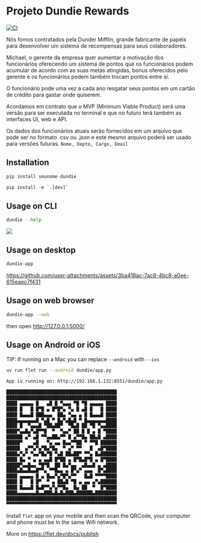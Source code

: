 # Projeto Dundie Rewards

[![CI](https://github.com/rochacbruno/dundie-rewards/actions/workflows/main.yml/badge.svg)](https://github.com/rochacbruno/dundie-rewards/actions/workflows/main.yml)

Nós fomos contratados pela Dunder Mifflin, grande fabricante de papéis para desenvolver um sistema
de recompensas para seus colaboradores.

Michael, o gerente da empresa quer aumentar a motivação dos funcionários oferecendo um sistema
de pontos que os funcionários podem acumular de acordo com as suas metas atingidas, bonus oferecidos
pelo gerente e os funcionários podem também trocam pontos entre sí.

O funcionário pode uma vez a cada ano resgatar seus pontos em um cartão de crédito para gastar onde
quiserem.

Acordamos em contrato que o MVP (Minimum Viable Product) será uma versão para ser executada no terminal
e que no futuro terá também as interfaces UI, web e API.

Os dados dos funcionários atuais serão fornecidos em um arquivo que pode ser no formato .csv ou .json
e este mesmo arquivo poderá ser usado para versões futuras. `Nome, Depto, Cargo, Email`


## Installation

```py
pip install seunome-dundie
```

```py
pip install -e `.[dev]`
```

## Usage on CLI

```py
dundie --help
```

![](./assets/dundie.gif)


## Usage on desktop

```bash
dundie-app
```

https://github.com/user-attachments/assets/3ba418ac-7ac8-4bc8-a0ee-615eaec7f431


## Usage on web browser

```bash
dundie-app --web
```

then open http://127.0.0.1:5000/

## Usage on Android or iOS


TIP: If running on a Mac you can replace `--android` with `--ios`

```bash
uv run flet run --android dundie/app.py

App is running on: http://192.168.1.132:8551/dundie/app.py

█████████████████████████████████████████
█████████████████████████████████████████
████ ▄▄▄▄▄ █   ▄█ █ ▀▄▄▄ ▀█ ▀█ ▄▄▄▄▄ ████
████ █   █ █▀█ ▄ █▀█▀▄ ▀▄ █ ▄█ █   █ ████
████ █▄▄▄█ ███▄▄▄  ██▄ ▀▄▄ ▄ █ █▄▄▄█ ████
████▄▄▄▄▄▄▄█ ▀▄█ ▀ █▄▀▄█▄█ ▀ █▄▄▄▄▄▄▄████
████ █  ▀▄▄▄█ ▀██▄██▀  ▀█▄█ ██ ▀█ ▀▄▄████
████▀▄▄█▄▀▄█▀▀█  ▀  ▀▄▄▀ ██ █ █ ▄ █ ▀████
██████ ▄▀ ▄█ ▀▀▄▄██▄▀▀ █ ▄▀▀█▄ ██▄█ ▄████
█████▀    ▄█   ▀▄ ▄▄ █▄▄▀▀██ ▀ ▀▀█ ██████
█████  ▄▀▀▄▀▄▀█▄▀█▄  ▀ ▄▀ ▀▀   █  ▄█▀████
████▄▀▄▀ ▀▄▄▀█▄▀█ ▀▄█ ██▄██▀ ▀▀▄ █▄██████
████ █▄ ▀ ▄ ▄ ▄▄█ █▀██ ▄ █▀█▄█▀█ ▄ █▀████
█████▀▄▄█▄▄ ▀█▀█  ██ █▄▀▄▄  ▄█▄▄█ ▄ ▄████
████▄█▄▄█▄▄█▀▀▄ ▀▀█▄▄ ▄ █▀▄▀ ▄▄▄  █▀▄████
████ ▄▄▄▄▄ █ ▄ █▄▄▀▄▀█▀▄▀▀   █▄█ ▀▀▀▀████
████ █   █ █▀  ▀ ▄ ██▄█ ▀█ ▄ ▄▄ ▄▀▄██████
████ █▄▄▄█ █▄█▀▀▄▀▄▀▀█▄  █▄ ██  ▀  █▀████
████▄▄▄▄▄▄▄█▄▄███▄█▄█▄███▄██████▄████████
█████████████████████████████████████████
▀▀▀▀▀▀▀▀▀▀▀▀▀▀▀▀▀▀▀▀▀▀▀▀▀▀▀▀▀▀▀▀▀▀▀▀▀▀▀▀▀
```

Install `flet` app on your mobile and then scan the QRCode, your computer and phone must be in the same Wifi network.

More on https://flet.dev/docs/publish